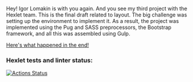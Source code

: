 Hey! Igor Lomakin is with you again. And you see my third project with the Hexlet team. This is the final draft related to layout. The big challenge was setting up the environment to implement it. As a result, the project was implemented using the Pug and SASS preprocessors, the Bootstrap framework, and all this was assembled using Gulp.

[Here's what happened in the end!](http://tan-clouds.surge.sh/index.html)

### Hexlet tests and linter status:
[![Actions Status](https://github.com/CoinerLo/layout-designer-project-lvl3/workflows/hexlet-check/badge.svg)](https://github.com/CoinerLo/layout-designer-project-lvl3/actions)
